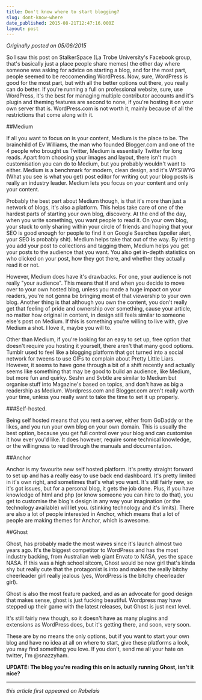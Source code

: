 ```yaml
---
title: Don't know where to start blogging?
slug: dont-know-where
date_published: 2015-08-21T12:47:16.000Z
layout: post
---
```


*Originally posted on 05/06/2015*

So I saw this post on StalkerSpace (La Trobe University's Facebook group, that's basically just a place people share memes) the other day where someone was asking for advice on starting a blog, and for the most part, people seemed to be reccomending WordPress. Now, sure, WordPress is good for the most part, but with all the better options out there, you really can do better. If you're running a full on professional website, sure, use WordPress, it's the best for managing multiple contributor accounts and it's plugin and theming features are second to none, if you're hosting it on your own server that is. WordPress.com is not worth it, mainly because of all the restrictions that come along with it. 



##Medium

If all you want to focus on is your content, Medium is the place to be. The brainchild of Ev Williams, the man who founded Blogger.com and one of the 4 people who brought us Twitter, Medium is essentially Twitter for long reads. Apart from choosing your images and layout, there isn't much customisation you can do to Medium, but you probably wouldn't want to either. Medium is a benchmark for modern, clean design, and it's WYSIWYG (What you see is what you get) post editor for writing out your blog posts is really an industry leader. Medium lets you focus on your content and only your content. 



Probably the best part about Medium though, is that it's more than just a network of blogs, it's also a platform. This helps take care of one of the hardest parts of starting your own blog, discovery. At the end of the day, when you write something, you want people to read it. On your own blog, your stuck to only sharing within your circle of friends and hoping that your SEO is good enough for people to find it on Google Searches (spoiler alert, your SEO is probably shit). Medium helps take that out of the way. By letting you add your post to collections and tagging them, Medium helps you get your posts to the audience that you want. You also get in-depth statistics on who clicked on your post, how they got there, and whether they actually read it or not. 



However, Medium does have it's drawbacks. For one, your audience is not really "your audience". This means that if and when you decide to move over to your own hosted blog, unless you made a huge impact on your readers, you're not gonna be bringing most of that viewership to your own blog. Another thing is that although you own the content, you don't really get that feeling of pride and ownership over something, cause your article, no matter how original in content, in design still feels similar to someone else's post on Medium. If this is something you're willing to live with, give Medium a shot. I love it, maybe you will to. 



Other than Medium, if you're looking for an easy to set up, free option that doesn't require you hosting it yourself, there aren't that many good options. Tumblr used to feel like a blogging platform that got turned into a social network for tweens to use GIFs to complain about Pretty Little Liars. However, it seems to have gone through a bit of a shift recently and actually seems like something that may be good to build an audience, like Medium, but more fun and quirky. Seshn and Svbtle are similar to Medium but organise stuff into Magazine's based on topics, and don't have as big a readership as Medium. Wordpress.com and Blogger.com aren't really worth your time, unless you really want to take the time to set it up properly. 



###Self-hosted. 

Being self hosted means that you rent a server, either from GoDaddy or the likes, and you run your own blog on your own domain. This is usually the best option, because you get full control over your blog and can customise it how ever you'd like. It does however, require some technical knowledge, or the willingness to read through the manuals and documentation. 



##Anchor 



Anchor is my favourite new self hosted platform. It's pretty straight forward to set up and has a really easy to use back end dashboard. It's pretty limited in it's own right, and sometimes that's what you want. It's still fairly new, so it's got issues, but for a personal blog, it gets the job done. Plus, if you have knowledge of html and php (or know someone you can hire to do that), you get to customise the blog's design in any way your imagination (or the technology available) will let you. (stinking technology and it's limits). There are also a lot of people interested in Anchor, which means that a lot of people are making themes for Anchor, which is awesome. 



##Ghost

Ghost, has probably made the most waves since it's launch almost two years ago. It's the biggest competitor to WordPress and has the most industry backing, from Australian web giant Envato to NASA, yes the space NASA. If this was a high school sitcom, Ghost would be new girl that's kinda shy but really cute that the protagonist is into and makes the really bitchy cheerleader girl really jealous (yes, WordPress is the bitchy cheerleader girl). 



Ghost is also the most feature packed, and as an advocate for good design that makes sense, ghost is just fucking beautiful. Wordpress may have stepped up their game with the latest releases, but Ghost is just next level. 



It's still fairly new though, so it doesn't have as many plugins and extensions as WordPress does, but it's getting there, and soon, very soon. 



These are by no means the only options, but if you want to start your own blog and have no idea at all on where to start, give these platforms a look, you may find something you love. If you don't, send me all your hate on twitter, I'm @snazzyham. 

**UPDATE: The blog you're reading this on is actually running Ghost, isn't it nice?**

---

*this article first appeared on Rabelais*


